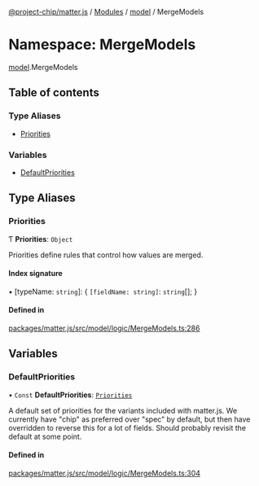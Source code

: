 [@project-chip/matter.js](../README.md) / [Modules](../modules.md) / [model](model.md) / MergeModels

# Namespace: MergeModels

[model](model.md).MergeModels

## Table of contents

### Type Aliases

- [Priorities](model.MergeModels.md#priorities)

### Variables

- [DefaultPriorities](model.MergeModels.md#defaultpriorities)

## Type Aliases

### Priorities

Ƭ **Priorities**: `Object`

Priorities define rules that control how values are merged.

#### Index signature

▪ [typeName: `string`]: { `[fieldName: string]`: `string`[];  }

#### Defined in

[packages/matter.js/src/model/logic/MergeModels.ts:286](https://github.com/project-chip/matter.js/blob/b7330d72/packages/matter.js/src/model/logic/MergeModels.ts#L286)

## Variables

### DefaultPriorities

• `Const` **DefaultPriorities**: [`Priorities`](model.MergeModels.md#priorities)

A default set of priorities for the variants included with matter.js.
We currently have "chip" as preferred over "spec" by default, but then
have overridden to reverse this for a lot of fields.  Should probably
revisit the default at some point.

#### Defined in

[packages/matter.js/src/model/logic/MergeModels.ts:304](https://github.com/project-chip/matter.js/blob/b7330d72/packages/matter.js/src/model/logic/MergeModels.ts#L304)
